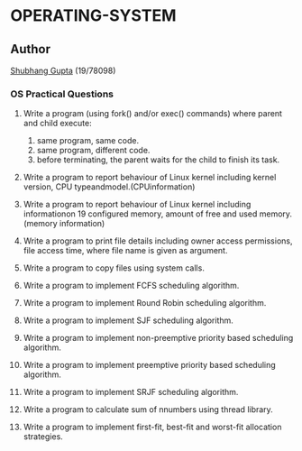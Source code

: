 # OPERATING-SYSTEM

## Author

[Shubhang Gupta](https://github.com/jarvis-1805) (19/78098)

### OS Practical Questions

1. Write a program (using fork() and/or exec() commands) where parent and child execute:
    1. same program, same code.
    2. same program, different code.
    3. before terminating, the parent waits for the child to finish its task.

2. Write a program to report behaviour of Linux kernel including kernel version, CPU typeandmodel.(CPUinformation)

3. Write a program to report behaviour of Linux kernel including informationon 19 configured memory, amount of free and used memory. (memory information)

4. Write a program to print file details including owner access permissions, file access time, where file name is given as argument.

5. Write a program to copy files using system calls.

6. Write a program to implement FCFS scheduling algorithm.

7. Write a program to implement Round Robin scheduling algorithm.

8. Write a program to implement SJF scheduling algorithm.

9. Write a program to implement non-preemptive priority based scheduling algorithm.

10. Write a program to implement preemptive priority based scheduling algorithm.

11. Write a program to implement SRJF scheduling algorithm.

12. Write a program to calculate sum of nnumbers using thread library.

13. Write a program to implement first-fit, best-fit and worst-fit allocation strategies.
